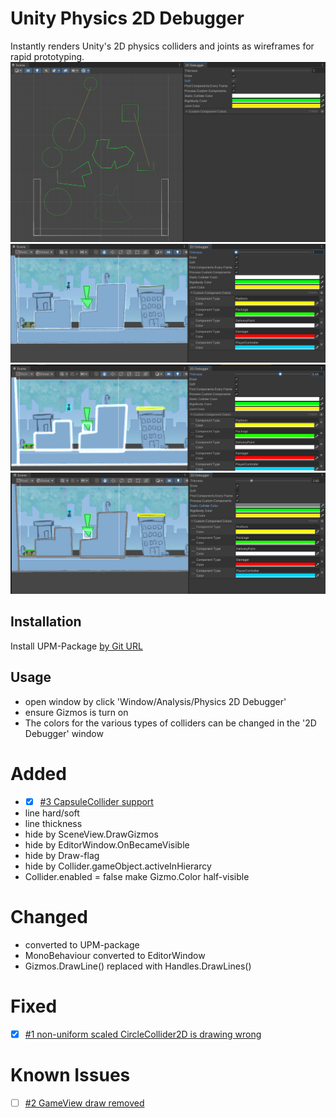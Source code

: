 # Unity Physics 2D Debugger

Instantly renders Unity's 2D physics colliders and joints as wireframes for rapid prototyping.
![](https://github.com/mitay-walle/com.mitay-walle.physics2d-debugger/blob/master/Documentation~/screenshot.png)
![](https://github.com/mitay-walle/com.mitay-walle.physics2d-debugger/blob/master/Documentation~/Screenshot_3.png)
![](https://github.com/mitay-walle/com.mitay-walle.physics2d-debugger/blob/master/Documentation~/Screenshot_2.png)
![](https://github.com/mitay-walle/com.mitay-walle.physics2d-debugger/blob/master/Documentation~/Screenshot_1.png)

## Installation
Install UPM-Package [by Git URL](https://docs.unity3d.com/Manual/upm-ui-giturl.html)

## Usage
- open window by click 'Window/Analysis/Physics 2D Debugger'
- ensure Gizmos is turn on
- The colors for the various types of colliders can be changed in the '2D Debugger' window
# Added
- - [X] [#3 CapsuleCollider support](/../../issues/3) 
- line hard/soft
- line thickness
- hide by SceneView.DrawGizmos
- hide by EditorWindow.OnBecameVisible
- hide by Draw-flag
- hide by Collider.gameObject.activeInHierarcy 
- Collider.enabled = false make Gizmo.Color half-visible
# Changed
- converted to UPM-package
- MonoBehaviour converted to EditorWindow
- Gizmos.DrawLine() replaced with Handles.DrawLines()
# Fixed
- [X] [#1 non-uniform scaled CircleCollider2D is drawing wrong](/../../issues/1) 
# Known Issues
- [ ] [#2 GameView draw removed](/../../issues/2) 

